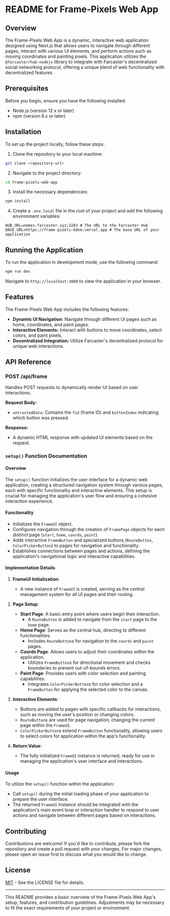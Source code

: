 # README for Frame-Pixels Web App

## Overview

The Frame-Pixels Web App is a dynamic, interactive web application designed using Next.js that allows users to navigate through different pages, interact with various UI elements, and perform actions such as moving coordinates and painting pixels. This application utilizes the `@farcaster/hub-nodejs` library to integrate with Farcaster's decentralized social networking protocol, offering a unique blend of web functionality with decentralized features.

## Prerequisites

Before you begin, ensure you have the following installed:

- Node.js (version 12.x or later)
- npm (version 6.x or later)

## Installation

To set up the project locally, follow these steps:

1. Clone the repository to your local machine:

```bash
git clone <repository-url>
```

2. Navigate to the project directory:

```bash
cd frame-pixels-web-app
```

3. Install the necessary dependencies:

```bash
npm install
```

4. Create a `.env.local` file in the root of your project and add the following environment variables:

```env
HUB_URL=nemes.farcaster.xyz:2283 # The URL to the Farcaster Hub
BASE_URL=https://frame-pixels-6dnm.vercel.app # The base URL of your application
```

## Running the Application

To run the application in development mode, use the following command:

```bash
npm run dev
```

Navigate to `http://localhost:3000` to view the application in your browser.

## Features

The Frame-Pixels Web App includes the following features:

- **Dynamic UI Navigation:** Navigate through different UI pages such as home, coordinates, and paint pages.
- **Interactive Elements:** Interact with buttons to move coordinates, select colors, and paint pixels.
- **Decentralized Integration:** Utilize Farcaster's decentralized protocol for unique web interactions.

## API Reference

### POST /api/frame

Handles POST requests to dynamically render UI based on user interactions.

**Request Body:**

- `untrustedData`: Contains the `fid` (frame ID) and `buttonIndex` indicating which button was pressed.

**Response:**

- A dynamic HTML response with updated UI elements based on the request.

### `setup()` Function Documentation

#### Overview
The `setup()` function initializes the user interface for a dynamic web application, creating a structured navigation system through various pages, each with specific functionality and interactive elements. This setup is crucial for managing the application's user flow and ensuring a cohesive interaction experience.

#### Functionality
- Initializes the `FrameUI` object.
- Configures navigation through the creation of `FramePage` objects for each distinct page (`start`, `home`, `coords`, `paint`).
- Adds interactive `FrameButton` and specialized buttons (`RouteButton`, `ColorPickerButton`) to pages for navigation and functionality.
- Establishes connections between pages and actions, defining the application's navigational logic and interactive capabilities.

#### Implementation Details

1. **FrameUI Initialization**:
   - A new instance of `FrameUI` is created, serving as the central management system for all UI pages and their routing.

2. **Page Setup**:
   - **Start Page**: A basic entry point where users begin their interaction.
     - A `RouteButton` is added to navigate from the `start` page to the `home` page.
   - **Home Page**: Serves as the central hub, directing to different functionalities.
     - Includes `RouteButton`s for navigation to the `coords` and `paint` pages.
   - **Coords Page**: Allows users to adjust their coordinates within the application.
     - Utilizes `FrameButton`s for directional movement and checks boundaries to prevent out-of-bounds errors.
   - **Paint Page**: Provides users with color selection and painting capabilities.
     - Integrates `ColorPickerButton`s for color selection and a `FrameButton` for applying the selected color to the canvas.

3. **Interactive Elements**:
   - Buttons are added to pages with specific callbacks for interactions, such as moving the user's position or changing colors.
   - `RouteButton`s are used for page navigation, changing the current page within the `FrameUI`.
   - `ColorPickerButton`s extend `FrameButton` functionality, allowing users to select colors for application within the app's functionality.

4. **Return Value**:
   - The fully initialized `FrameUI` instance is returned, ready for use in managing the application's user interface and interactions.

#### Usage
To utilize the `setup()` function within the application:
- Call `setup()` during the initial loading phase of your application to prepare the user interface.
- The returned `FrameUI` instance should be integrated with the application's main event loop or interaction handler to respond to user actions and navigate between different pages based on interactions.


## Contributing

Contributions are welcome! If you'd like to contribute, please fork the repository and create a pull request with your changes. For major changes, please open an issue first to discuss what you would like to change.

## License

[MIT](LICENSE) - See the LICENSE file for details.

---

This README provides a basic overview of the Frame-Pixels Web App's setup, features, and contribution guidelines. Adjustments may be necessary to fit the exact requirements of your project or environment.